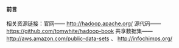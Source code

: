 #### 前言

相关资源链接：官网—— http://hadoop.apache.org/    源代码—— https://github.com/tomwhite/hadoop-book      共享数据集——http://aws.amazon.com/public-data-sets 、 http://infochimps.org/ 

